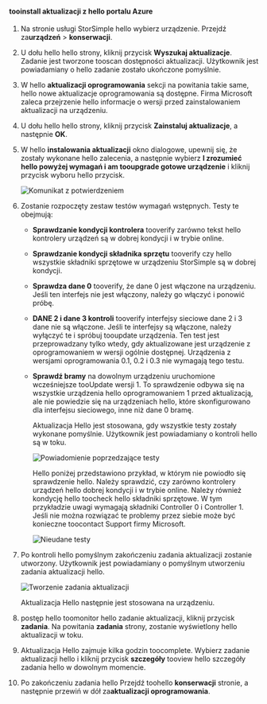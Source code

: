 <!--author=alkohli last changed: 02/06/17-->

#### <a name="tooinstall-an-update-from-hello-azure-portal"></a>tooinstall aktualizacji z hello portalu Azure

1. Na stronie usługi StorSimple hello wybierz urządzenie. Przejdź za**urządzeń** > **konserwacji**.
2. U dołu hello hello strony, kliknij przycisk **Wyszukaj aktualizacje**. Zadanie jest tworzone tooscan dostępności aktualizacji. Użytkownik jest powiadamiany o hello zadanie zostało ukończone pomyślnie.
3. W hello **aktualizacji oprogramowania** sekcji na powitania takie same, hello nowe aktualizacje oprogramowania są dostępne. Firma Microsoft zaleca przejrzenie hello informacje o wersji przed zainstalowaniem aktualizacji na urządzeniu.
4. U dołu hello hello strony, kliknij przycisk **Zainstaluj aktualizacje**, a następnie **OK**.
5. W hello **instalowania aktualizacji** okno dialogowe, upewnij się, że zostały wykonane hello zalecenia, a następnie wybierz **I zrozumieć hello powyżej wymagań i am tooupgrade gotowe urządzenie** i kliknij przycisk wyboru hello przycisk.
   
    ![Komunikat z potwierdzeniem](./media/storsimple-install-update2-via-portal/InstallUpdate12_2M.png)
6. Zostanie rozpoczęty zestaw testów wymagań wstępnych. Testy te obejmują:
   
   * **Sprawdzanie kondycji kontrolera** tooverify zarówno tekst hello kontrolery urządzeń są w dobrej kondycji i w trybie online.
   * **Sprawdzanie kondycji składnika sprzętu** tooverify czy hello wszystkie składniki sprzętowe w urządzeniu StorSimple są w dobrej kondycji.
   * **Sprawdza dane 0** tooverify, że dane 0 jest włączone na urządzeniu. Jeśli ten interfejs nie jest włączony, należy go włączyć i ponowić próbę.
   * **DANE 2 i dane 3 kontroli** tooverify interfejsy sieciowe dane 2 i 3 dane nie są włączone. Jeśli te interfejsy są włączone, należy wyłączyć te i spróbuj tooupdate urządzenia. Ten test jest przeprowadzany tylko wtedy, gdy aktualizowane jest urządzenie z oprogramowaniem w wersji ogólnie dostępnej. Urządzenia z wersjami oprogramowania 0.1, 0.2 i 0.3 nie wymagają tego testu.
   * **Sprawdź bramy** na dowolnym urządzeniu uruchomione wcześniejsze tooUpdate wersji 1. To sprawdzenie odbywa się na wszystkie urządzenia hello oprogramowaniem 1 przed aktualizacją, ale nie powiedzie się na urządzeniach hello, które skonfigurowano dla interfejsu sieciowego, inne niż dane 0 bramę.
     
     Aktualizacja Hello jest stosowana, gdy wszystkie testy zostały wykonane pomyślnie. Użytkownik jest powiadamiany o kontroli hello są w toku.
     
     ![Powiadomienie poprzedzające testy](./media/storsimple-install-update2-via-portal/InstallUpdate12_3M.png)
     
     Hello poniżej przedstawiono przykład, w którym nie powiodło się sprawdzenie hello. Należy sprawdzić, czy zarówno kontrolery urządzeń hello dobrej kondycji i w trybie online. Należy również kondycję hello toocheck hello składniki sprzętowe. W tym przykładzie uwagi wymagają składniki Controller 0 i Controller 1. Jeśli nie można rozwiązać te problemy przez siebie może być konieczne toocontact Support firmy Microsoft.
     
       ![Nieudane testy](./media/storsimple-install-update2-via-portal/HCS_PreUpgradeChecksFailed-include.png)
7. Po kontroli hello pomyślnym zakończeniu zadania aktualizacji zostanie utworzony. Użytkownik jest powiadamiany o pomyślnym utworzeniu zadania aktualizacji hello.
   
    ![Tworzenie zadania aktualizacji](./media/storsimple-install-update2-via-portal/InstallUpdate12_44M.png)
   
    Aktualizacja Hello następnie jest stosowana na urządzeniu.
    
8. postęp hello toomonitor hello zadanie aktualizacji, kliknij przycisk **zadania**. Na powitania **zadania** strony, zostanie wyświetlony hello aktualizacji w toku.
9. Aktualizacja Hello zajmuje kilka godzin toocomplete. Wybierz zadanie aktualizacji hello i kliknij przycisk **szczegóły** tooview hello szczegóły zadania hello w dowolnym momencie.
10. Po zakończeniu zadania hello Przejdź toohello **konserwacji** stronie, a następnie przewiń w dół za**aktualizacji oprogramowania**.

